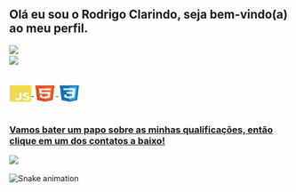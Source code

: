 ## Olá eu sou o Rodrigo Clarindo, seja bem-vindo(a) ao meu perfil.

<div>
  <a href="https://github.com/rcalves82">
  <img height="180em" src="https://github-readme-stats.vercel.app/api?username=rcalves82&show_icons=true&theme=tokyonight&include_all_commits=true&count_private=true"/><br>
  <img height="180em" src="https://github-readme-stats.vercel.app/api/top-langs/?username=rcalves82&layout=compact&langs_count=6&theme=tokyonight"/>
</div>
<br>
<div style="display: inline_block"><br>
  <img align="center" alt="Js" height="30" width="40" src="https://raw.githubusercontent.com/devicons/devicon/master/icons/javascript/javascript-plain.svg">
  <img align="center" alt="HTML" height="30" width="40" src="https://raw.githubusercontent.com/devicons/devicon/master/icons/html5/html5-original.svg">
  <img align="center" alt="CSS" height="30" width="40" src="https://raw.githubusercontent.com/devicons/devicon/master/icons/css3/css3-original.svg">
</div>
 
 <br>
 
  ### Vamos bater um papo sobre as minhas qualificações,  então clique em um dos contatos a baixo!
  
 <div> 
<!--   <a href = "mailto:rclarindo.alves@gmail.com"><img src="https://img.shields.io/badge/-Gmail-%23333?style=for-the-badge&logo=gmail&logoColor=white" target="_blank"></a> -->
  <a href="https://www.linkedin.com/in/rodrigo-clarindo-alves-b67b9765" target="_blank"><img src="https://img.shields.io/badge/-LinkedIn-%230077B5?style=for-the-badge&logo=linkedin&logoColor=white" target="_blank"></a> 
 
  ![Snake animation](https://github.com/rcalves82/rcalves82/blob/output/github-contribution-grid-snake.svg)
  
</div>
